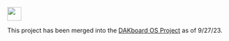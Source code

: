 <img src="https://static.dakboard.com/assets/img/dakboard-logos/dakboard-logo-horiz.png" style="height: 32px;">

This project has been merged into the <a href="https://github.com/dakboard/Hardware-OS">DAKboard OS Project</a> as of 9/27/23.
